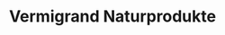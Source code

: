 ---
title: "Vermigrand Naturprodukte"
url: /absdorf/vermigrand-naturprodukte/
shop: Garten-Center
---